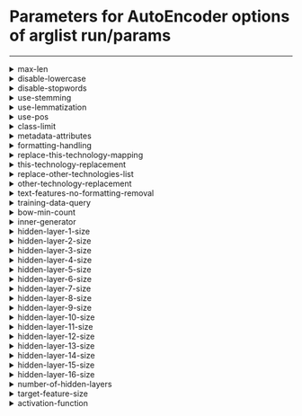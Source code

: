 # Parameters for AutoEncoder options of arglist run/params

---


<details>
<summary>max-len</summary>


_words limit of the issue text. Set to -1 to disable._

Argument type: int (minimum: -1)

This argument has no default value



---



No supported hyperparameter specs.

</details>


<details>
<summary>disable-lowercase</summary>


_transform words to lowercase_

Argument type: bool

This argument has no default value



---



No supported hyperparameter specs.

</details>


<details>
<summary>disable-stopwords</summary>


_remove stopwords from text_

Argument type: bool

This argument has no default value



---



No supported hyperparameter specs.

</details>


<details>
<summary>use-stemming</summary>


_stem the words in the text_

Argument type: bool

This argument has no default value



---



No supported hyperparameter specs.

</details>


<details>
<summary>use-lemmatization</summary>


_Use lemmatization on words in the text_

Argument type: bool

This argument has no default value



---



No supported hyperparameter specs.

</details>


<details>
<summary>use-pos</summary>


_Enhance words in the text with part of speech information_

Argument type: bool

This argument has no default value



---



No supported hyperparameter specs.

</details>


<details>
<summary>class-limit</summary>


_limit the amount of items per class. Set to -1 to disable_

Argument type: int (minimum: -1)

This argument has no default value



---



No supported hyperparameter specs.

</details>


<details>
<summary>metadata-attributes</summary>


_Comma-separated list of metadata attributes to fetch for use in feature generation_

Argument type: str

This argument has no default value



---



No supported hyperparameter specs.

</details>


<details>
<summary>formatting-handling</summary>


_How to handle formatting_

Argument type: str

This argument has no default value



---



No supported hyperparameter specs.

</details>


<details>
<summary>replace-this-technology-mapping</summary>


_If given, should be a file mapping project keys to project names. Project names in text will be replacement with `this-technology-replacement`._

Argument type: str

This argument has no default value



---



No supported hyperparameter specs.

</details>


<details>
<summary>this-technology-replacement</summary>


_See description of `replace-this-technology-mapping`_

Argument type: str

This argument has no default value



---



No supported hyperparameter specs.

</details>


<details>
<summary>replace-other-technologies-list</summary>


_If given, should be a file containing a list of project names. Project names will be replaced with `other-technology-replacement`_

Argument type: str

This argument has no default value



---



No supported hyperparameter specs.

</details>


<details>
<summary>other-technology-replacement</summary>


_See description of `replace-other-technology-list`._

Argument type: str

This argument has no default value



---



No supported hyperparameter specs.

</details>


<details>
<summary>text-features-no-formatting-removal</summary>


_If True, formatting is not removed for features of type `Text`._

Argument type: bool

This argument has no default value



---



No supported hyperparameter specs.

</details>


<details>
<summary>training-data-query</summary>


_Query to retrieve data used to train the auto-encoder_

Argument type: Query

Default value: None



---



No supported hyperparameter specs.

</details>


<details>
<summary>bow-min-count</summary>


_Minimum document count for bag of words_

Argument type: int (minimum: 0)

This argument has no default value



---



No supported hyperparameter specs.

</details>


<details>
<summary>inner-generator</summary>


_Feature generator to transform issues to text_

Argument type: str

Default value: None



---



No supported hyperparameter specs.

</details>


<details>
<summary>hidden-layer-1-size</summary>


_Size of layer 1_

Argument type: int (minimum: 2)

Default value: None



---



No supported hyperparameter specs.

</details>


<details>
<summary>hidden-layer-2-size</summary>


_Size of layer 2_

Argument type: int (minimum: 2)

Default value: None



---



No supported hyperparameter specs.

</details>


<details>
<summary>hidden-layer-3-size</summary>


_Size of layer 3_

Argument type: int (minimum: 2)

Default value: None



---



No supported hyperparameter specs.

</details>


<details>
<summary>hidden-layer-4-size</summary>


_Size of layer 4_

Argument type: int (minimum: 2)

Default value: None



---



No supported hyperparameter specs.

</details>


<details>
<summary>hidden-layer-5-size</summary>


_Size of layer 5_

Argument type: int (minimum: 2)

Default value: None



---



No supported hyperparameter specs.

</details>


<details>
<summary>hidden-layer-6-size</summary>


_Size of layer 6_

Argument type: int (minimum: 2)

Default value: None



---



No supported hyperparameter specs.

</details>


<details>
<summary>hidden-layer-7-size</summary>


_Size of layer 7_

Argument type: int (minimum: 2)

Default value: None



---



No supported hyperparameter specs.

</details>


<details>
<summary>hidden-layer-8-size</summary>


_Size of layer 8_

Argument type: int (minimum: 2)

Default value: None



---



No supported hyperparameter specs.

</details>


<details>
<summary>hidden-layer-9-size</summary>


_Size of layer 9_

Argument type: int (minimum: 2)

Default value: None



---



No supported hyperparameter specs.

</details>


<details>
<summary>hidden-layer-10-size</summary>


_Size of layer 10_

Argument type: int (minimum: 2)

Default value: None



---



No supported hyperparameter specs.

</details>


<details>
<summary>hidden-layer-11-size</summary>


_Size of layer 11_

Argument type: int (minimum: 2)

Default value: None



---



No supported hyperparameter specs.

</details>


<details>
<summary>hidden-layer-12-size</summary>


_Size of layer 12_

Argument type: int (minimum: 2)

Default value: None



---



No supported hyperparameter specs.

</details>


<details>
<summary>hidden-layer-13-size</summary>


_Size of layer 13_

Argument type: int (minimum: 2)

Default value: None



---



No supported hyperparameter specs.

</details>


<details>
<summary>hidden-layer-14-size</summary>


_Size of layer 14_

Argument type: int (minimum: 2)

Default value: None



---



No supported hyperparameter specs.

</details>


<details>
<summary>hidden-layer-15-size</summary>


_Size of layer 15_

Argument type: int (minimum: 2)

Default value: None



---



No supported hyperparameter specs.

</details>


<details>
<summary>hidden-layer-16-size</summary>


_Size of layer 16_

Argument type: int (minimum: 2)

Default value: None



---



No supported hyperparameter specs.

</details>


<details>
<summary>number-of-hidden-layers</summary>


_Number of hidden layers_

Argument type: int (minimum: 0)

This argument has no default value



---



No supported hyperparameter specs.

</details>


<details>
<summary>target-feature-size</summary>


_Target feature size_

Argument type: int (minimum: 0)

Default value: None



---



No supported hyperparameter specs.

</details>


<details>
<summary>activation-function</summary>


_Activation to use in the hidden layers_

Argument type: str

This argument has no default value



---



No supported hyperparameter specs.

</details>
